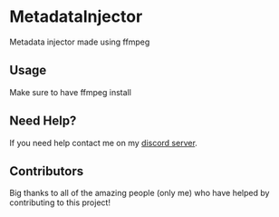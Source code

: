 # MetadataInjector
Metadata injector made using ffmpeg

## Usage

Make sure to have ffmpeg install

## Need Help?

If you need help contact me on my [discord server](https://discord.gg/xgET5epJE6).

## Contributors

Big thanks to all of the amazing people (only me) who have helped by contributing to this project!
